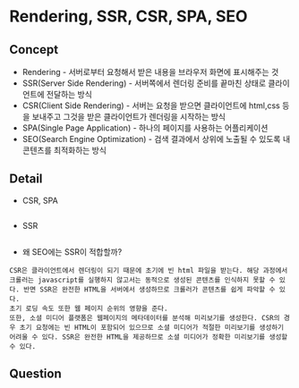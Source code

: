 # Rendering, SSR, CSR, SPA, SEO

## Concept

- Rendering - 서버로부터 요청해서 받은 내용을 브라우저 화면에 표시해주는 것
- SSR(Server Side Rendering) - 서버쪽에서 렌더링 준비를 끝마친 상태로 클라이언트에 전달하는 방식
- CSR(Client Side Rendering) - 서버는 요청을 받으면 클라이언트에 html,css 등을 보내주고 그것을 받은 클라이언트가 렌더링을 시작하는 방식
- SPA(Single Page Application) - 하나의 페이지를 사용하는 어플리케이션
- SEO(Search Engine Optimization) - 검색 결과에서 상위에 노출될 수 있도록 내 콘텐츠를 최적화하는 방식

## Detail

- CSR, SPA

```

```

- SSR

```

```

- 왜 SEO에는 SSR이 적합할까?

```
CSR은 클라이언트에서 렌더링이 되기 때문에 초기에 빈 html 파일을 받는다. 해당 과정에서 크롤러는 javascript를 실행하지 않고서는 동적으로 생성된 콘텐츠를 인식하지 못할 수 있다. 반면 SSR은 완전한 HTML을 서버에서 생성하므로 크롤러가 콘텐츠를 쉽게 파악할 수 있다.
초기 로딩 속도 또한 웹 페이지 순위의 영향을 준다.
또한, 소셜 미디어 플랫폼은 웹페이지의 메타데이터를 분석해 미리보기를 생성한다. CSR의 경우 초기 요청에는 빈 HTML이 포함되어 있으므로 소셜 미디어가 적절한 미리보기를 생성하기 어려울 수 있다. SSR은 완전한 HTML을 제공하므로 소셜 미디어가 정확한 미리보기를 생성할 수 있다.
```

## Question

### Q1. 브라우저의 렌더링 원리에 대해 설명해보세요.

---

브라우저 렌더링은 웹 페이지를 브라우저 화면에 표시하기 위한 과정입니다.

웹 브라우저는 웹 서버로부터 웹 페이지를 요청한 후, html문서를 받습니다. 이 html은 텍스트로 구성되어 있어서 브라우저는 이를 파싱하여 문서 구조를 이해합니다.(html parser) 이후 파싱된 html 문서를 기반으로 DOM 트리를 생성합니다. 이 때, html태그를 노드로 변환하고, 노드간의 계층 관계를 형성합니다.

그 다음 css파일을 파싱합니다. 브라우저 DOM의 각 요소에 적용되는 스타일 규칙을 계산하고 최종 스타일을 결정합니다.

DOM트리와 css파일을 결합하여 렌더 트리를 생성합니다. 브라우저는 렌더 트리를 이용하여 각 요소의 크기와 위치를 계산하는 과정인 레이아웃을 거쳐 화면에 요소를 그리는 페인팅 과정을 거치게 됩니다.

```
(html 파싱 -> css 파싱 -> 레이아웃 -> 페인팅)
```
